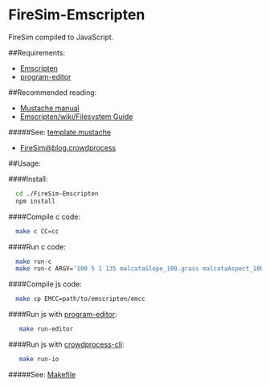 FireSim-Emscripten
===========

FireSim compiled to JavaScript. 

##Requirements:
  * [Emscripten](https://github.com/kripken/emscripten/wiki/Tutorial)
  * [program-editor](https://github.com/crowdprocess/program-editor)

##Recommended reading:
 * [Mustache manual](http://mustache.github.io/mustache.5.html)
 * [Emscripten/wiki/Filesystem Guide](https://github.com/kripken/emscripten/wiki/Filesystem-Guide)
  
#####See: [template.mustache](https://github.com/sergio2540/FireSim-Emscripten/blob/master/crowdprocess/pre/template/template.mustache)

 * [FireSim@blog.crowdprocess](http://blog.crowdprocess.com/post/57794500198/crowdprocess-is-on-fire-wildfire-actually)


##Usage:

####Install: 

```bash
  cd ./FireSim-Emscripten
  npm install
```

####Compile c code: 

```bash
  make c CC=cc
```
####Run c code: 

```bash
  make run-c
  make run-c ARGV='100 5 1 135 malcataSlope_100.grass malcataAspect_100.grass'
```
####Compile js code: 

```bash 
  make cp EMCC=path/to/emscripten/emcc
```
####Run js with [program-editor](https://github.com/crowdprocess/program-editor): 

```bash
   make run-editor
```
####Run js with [crowdprocess-cli](https://github.com/CrowdProcess/crp-cli):
```bash
   make run-io
```

#####See: [Makefile](https://github.com/sergio2540/FireSim-Emscripten/blob/master/Makefile)
